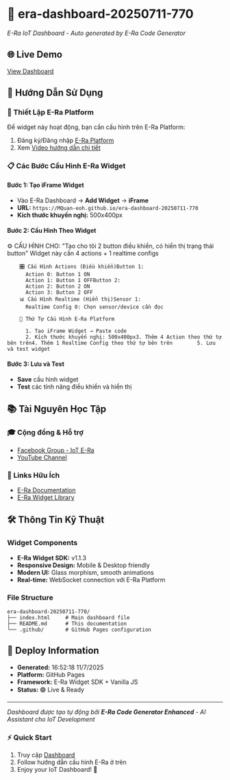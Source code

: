 # 🤖 era-dashboard-20250711-770
  
  *E-Ra IoT Dashboard - Auto generated by E-Ra Code Generator*
  
  ## 🌐 Live Demo
  [View Dashboard](https://MQuan-eoh.github.io/era-dashboard-20250711-770)
  
  ## 📖 Hướng Dẫn Sử Dụng
  
  ### 🔧 Thiết Lập E-Ra Platform
  Để widget này hoạt động, bạn cần cấu hình trên E-Ra Platform:
  
  1. Đăng ký/Đăng nhập [E-Ra Platform](https://app.e-ra.io/)
  2. Xem [Video hướng dẫn chi tiết](https://youtu.be/aadOolB-W6E?si=43bXJe6-j-OKdXX0)
  
  ### 📋 Các Bước Cấu Hình E-Ra Widget
  
  #### Bước 1: Tạo iFrame Widget
  - Vào E-Ra Dashboard → **Add Widget** → **iFrame**
  - **URL:** `https://MQuan-eoh.github.io/era-dashboard-20250711-770`
  - **Kích thước khuyến nghị:** 500x400px
  
  #### Bước 2: Cấu Hình Theo Widget
  ⚙️ CẤU HÌNH CHO: "Tạo cho tôi 2 button điều khiển, có hiển thị trạng thái button"
        Widget này cần 4 actions + 1 realtime configs
      
    
        🎛️ Cấu Hình Actions (Điều khiển)Button 1:
          Action 0: Button 1 ON
          Action 1: Button 1 OFFButton 2:
          Action 2: Button 2 ON
          Action 3: Button 2 OFF
        📊 Cấu Hình Realtime (Hiển thị)Sensor 1:
          Realtime Config 0: Chọn sensor/device cần đọc
      
        📌 Thứ Tự Cấu Hình E-Ra Platform
        
          1. Tạo iFrame Widget → Paste code
          2. Kích thước khuyến nghị: 500x400px3. Thêm 4 Action theo thứ tự bên trên4. Thêm 1 Realtime Config theo thứ tự bên trên        5. Lưu và test widget
  
  #### Bước 3: Lưu và Test
  - **Save** cấu hình widget
  - **Test** các tính năng điều khiển và hiển thị
  
  ## 📚 Tài Nguyên Học Tập
  
  ### 🎓 Cộng đồng & Hỗ trợ
  - [Facebook Group - IoT E-Ra](https://www.facebook.com/groups/567625788148920)
  - [YouTube Channel](https://www.youtube.com/@eohchannelofficial/videos)
  
  ### 🔗 Links Hữu Ích
  - [E-Ra Documentation](https://app.e-ra.io/)
  - [E-Ra Widget Library](https://www.npmjs.com/package/@eohjsc/era-widget)
  
  ## 🛠️ Thông Tin Kỹ Thuật
  
  ### Widget Components
  - **E-Ra Widget SDK:** v1.1.3
  - **Responsive Design:** Mobile & Desktop friendly
  - **Modern UI:** Glass morphism, smooth animations
  - **Real-time:** WebSocket connection với E-Ra Platform
  
  ### File Structure
  ```
  era-dashboard-20250711-770/
  ├── index.html     # Main dashboard file
  ├── README.md      # This documentation
  └── .github/       # GitHub Pages configuration
  ```
  
  ## 🚀 Deploy Information
  - **Generated:** 16:52:18 11/7/2025
  - **Platform:** GitHub Pages
  - **Framework:** E-Ra Widget SDK + Vanilla JS
  - **Status:** 🟢 Live & Ready
  
  ---
  *Dashboard được tạo tự động bởi **E-Ra Code Generator Enhanced** - AI Assistant cho IoT Development*
  
  ### ⚡ Quick Start
  1. Truy cập [Dashboard](https://MQuan-eoh.github.io/era-dashboard-20250711-770)
  2. Follow hướng dẫn cấu hình E-Ra ở trên
  3. Enjoy your IoT Dashboard! 🎉